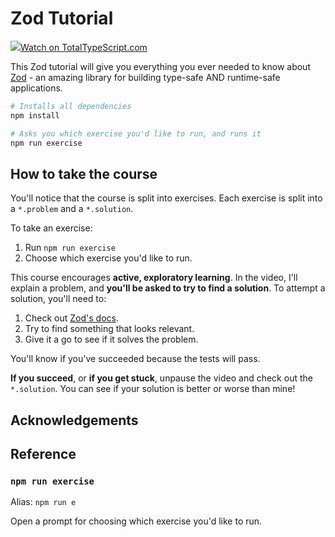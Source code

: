 # Zod Tutorial

<a href="https://totaltypescript.com/tutorials/zod"><img src="https://res.cloudinary.com/total-typescript/image/upload/v1714155650/certificate/35056eb4-1c0e-4c19-a390-5527bb21e53d/zod.png" />Watch on TotalTypeScript.com</a>

This Zod tutorial will give you everything you ever needed to know about [Zod](https://github.com/colinhacks/zod) - an amazing library for building type-safe AND runtime-safe applications.

```sh
# Installs all dependencies
npm install

# Asks you which exercise you'd like to run, and runs it
npm run exercise
```

## How to take the course

You'll notice that the course is split into exercises. Each exercise is split into a `*.problem` and a `*.solution`.

To take an exercise:

1. Run `npm run exercise`
2. Choose which exercise you'd like to run.

This course encourages **active, exploratory learning**. In the video, I'll explain a problem, and **you'll be asked to try to find a solution**. To attempt a solution, you'll need to:

1. Check out [Zod's docs](https://zod.dev/).
1. Try to find something that looks relevant.
1. Give it a go to see if it solves the problem.

You'll know if you've succeeded because the tests will pass.

**If you succeed**, or **if you get stuck**, unpause the video and check out the `*.solution`. You can see if your solution is better or worse than mine!

## Acknowledgements


## Reference

### `npm run exercise`

Alias: `npm run e`

Open a prompt for choosing which exercise you'd like to run.
